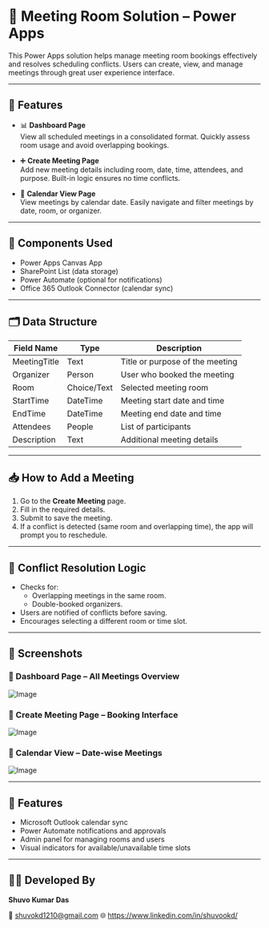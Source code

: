# 🏢 Meeting Room Solution – Power Apps

This Power Apps solution helps manage meeting room bookings effectively and resolves scheduling conflicts. Users can create, view, and manage meetings through great user experience interface.

---

## 🚀 Features

- 📊 **Dashboard Page**  
  View all scheduled meetings in a consolidated format. Quickly assess room usage and avoid overlapping bookings.
  
- ➕ **Create Meeting Page**  
  Add new meeting details including room, date, time, attendees, and purpose. Built-in logic ensures no time conflicts.

- 📅 **Calendar View Page**  
  View meetings by calendar date. Easily navigate and filter meetings by date, room, or organizer.

---

## 🧩 Components Used

- Power Apps Canvas App  
- SharePoint List (data storage)  
- Power Automate (optional for notifications)  
- Office 365 Outlook Connector (calendar sync)

---

## 🗂️ Data Structure

| Field Name    | Type        | Description                             |
|---------------|-------------|-----------------------------------------|
| MeetingTitle  | Text        | Title or purpose of the meeting         |
| Organizer     | Person      | User who booked the meeting             |
| Room          | Choice/Text | Selected meeting room                   |
| StartTime     | DateTime    | Meeting start date and time             |
| EndTime       | DateTime    | Meeting end date and time               |
| Attendees     | People      | List of participants                    |
| Description   | Text        | Additional meeting details              |

---

## 📥 How to Add a Meeting

1. Go to the **Create Meeting** page.
2. Fill in the required details.
3. Submit to save the meeting.
4. If a conflict is detected (same room and overlapping time), the app will prompt you to reschedule.

---

## 🔄 Conflict Resolution Logic

- Checks for:
  - Overlapping meetings in the same room.
  - Double-booked organizers.
- Users are notified of conflicts before saving.
- Encourages selecting a different room or time slot.

---

## 📸 Screenshots

### 🔷 Dashboard Page – All Meetings Overview  
![Image](https://github.com/user-attachments/assets/171e8dbe-cf43-47a9-91c6-621ec41da706)

### 🔷 Create Meeting Page – Booking Interface  
![Image](https://github.com/user-attachments/assets/df1e7751-7004-4848-ab54-882e0f811a89)

### 🔷 Calendar View – Date-wise Meetings  
![Image](https://github.com/user-attachments/assets/771c5958-9976-4241-a5f6-0c8add2f34b5)

---

## 🔧 Features
- Microsoft Outlook calendar sync  
- Power Automate notifications and approvals  
- Admin panel for managing rooms and users  
- Visual indicators for available/unavailable time slots

---

## 👨‍💻 Developed By

**Shuvo Kumar Das**  

📧 shuvokd1210@gmail.com 
🌐 https://www.linkedin.com/in/shuvookd/

